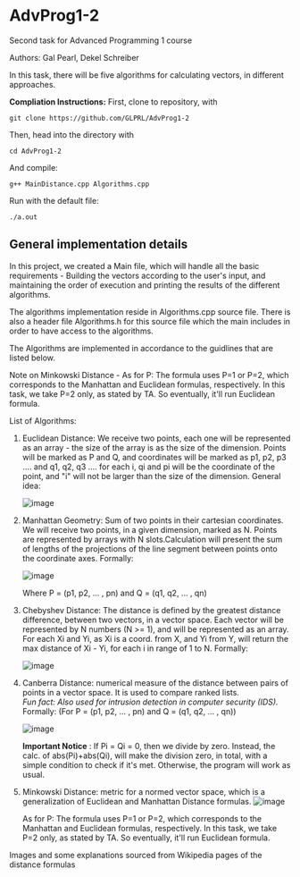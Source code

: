 # AdvProg1-2
Second task for Advanced Programming 1 course

Authors:
Gal Pearl,
Dekel Schreiber

In this task, there will be five algorithms for calculating vectors, in different approaches.

**Compliation Instructions:**
First, clone to repository, with
```
git clone https://github.com/GLPRL/AdvProg1-2
```
Then, head into the directory with
```
cd AdvProg1-2
```
And compile:
```
g++ MainDistance.cpp Algorithms.cpp
```
Run with the default file:
```
./a.out
```

## General implementation details

In this project, we created a Main file, which will handle all the basic requirements -
Building the vectors according to the user's input, and maintaining the order of execution and printing the results of the different algorithms.

The algorithms implementation reside in Algorithms.cpp source file. There is also a header file Algorithms.h for this source file which the main includes in order to have access to the algorithms.

The  Algorithms are implemented in accordance to the guidlines that are listed below.

Note on Minkowski Distance  - As for P: The formula uses P=1 or P=2, which corresponds to the Manhattan and Euclidean formulas, respectively.
In this task, we take P=2 only, as stated by TA. So eventually, it'll run Euclidean formula.
   

List of Algorithms:

1) Euclidean Distance: We receive two points, each one will be represented as an array - the size of the array is as the size of the dimension.
   Points will be marked as P and Q, and coordinates will be marked as p1, p2, p3 .... and q1, q2, q3 .... for each i, qi and pi will be the coordinate of the
   point, and "i" will not be larger than the size of the dimension. General idea:
   
   ![image](https://user-images.githubusercontent.com/116657293/201177857-87b63e5f-3d96-40c0-8830-92bd56ce6340.png)
   
2) Manhattan Geometry: Sum of two points in their cartesian coordinates. We will receive two points, in a given dimension, marked as N.
   Points are represented by arrays with N slots.Calculation will present the sum of lengths of the projections of the line segment between points onto the coordinate      axes. Formally:
   
   ![image](https://user-images.githubusercontent.com/116657293/201179543-c6ef7476-f613-4903-acb6-cb0a0cbf0a75.png)
   
   Where P = (p1, p2, ... , pn) and Q = (q1, q2, ... , qn)
   
3) Chebyshev Distance: The distance is defined by the greatest distance difference, between two vectors, in a vector space.
   Each vector will be represented by N numbers (N >= 1), and will be represented as an array. For each Xi and Yi, as Xi is a coord. from X, and Yi from Y,
   will return the max distance of Xi - Yi, for each i in range of 1 to N. Formally:
   
   ![image](https://user-images.githubusercontent.com/116657293/201183032-e4f08c81-3ece-415a-b3d4-25ccf5729271.png)
   
4) Canberra Distance: numerical measure of the distance between pairs of points in a vector space. It is used to compare ranked lists.          
   *Fun fact: Also used for intrusion detection in computer security (IDS).*
   Formally: (For P = (p1, p2, ... , pn) and Q = (q1, q2, ... , qn))
   
   ![image](https://user-images.githubusercontent.com/116657293/201183812-5c097577-4977-4eff-a4cc-c545d3817105.png)

   **Important Notice** : If Pi = Qi = 0, then we divide by zero. Instead, the calc. of abs(Pi)+abs(Qi), will make the division
   zero, in total, with a simple condition to check if it's met. Otherwise, the program will work as usual.

5) Minkowski Distance: metric for a normed vector space, which is a generalization of Euclidean and Manhattan Distance formulas.
![image](https://user-images.githubusercontent.com/116657293/201184801-bcb3d888-f0a9-4b54-8b15-e9f8aa8c3509.png)

   As for P: The formula uses P=1 or P=2, which corresponds to the Manhattan and Euclidean formulas, respectively.
   In this task, we take P=2 only, as stated by TA. So eventually, it'll run Euclidean formula.

Images and some explanations sourced from Wikipedia pages of the distance formulas

